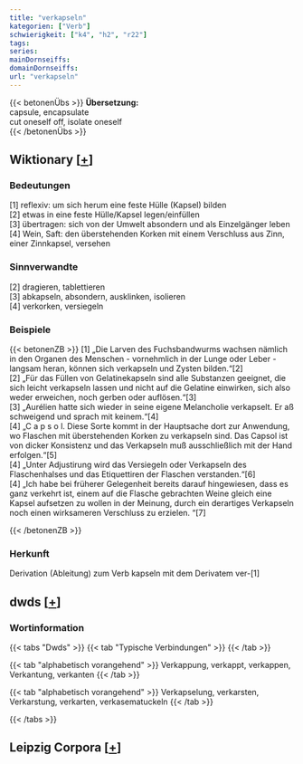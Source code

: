 ```yaml
---
title: "verkapseln"
kategorien: ["Verb"]
schwierigkeit: ["k4", "h2", "r22"]
tags:
series:
mainDornseiffs:
domainDornseiffs:
url: "verkapseln"
---
```


{{< betonenÜbs >}}
**Übersetzung:**  
capsule, encapsulate  
cut oneself off, isolate oneself  
{{< /betonenÜbs >}}

## Wiktionary [[+](https://de.wiktionary.org/wiki/verkapseln)]

### Bedeutungen
[1] reflexiv: um sich herum eine feste Hülle (Kapsel) bilden  
[2] etwas in eine feste Hülle/Kapsel legen/einfüllen  
[3] übertragen: sich von der Umwelt absondern und als Einzelgänger leben  
[4] Wein, Saft: den überstehenden Korken mit einem Verschluss aus Zinn, einer Zinnkapsel, versehen  

### Sinnverwandte
[2] dragieren, tablettieren  
[3] abkapseln, absondern, ausklinken, isolieren  
[4] verkorken, versiegeln  

### Beispiele
{{< betonenZB >}}
[1] „Die Larven des Fuchsbandwurms wachsen nämlich in den Organen des Menschen - vornehmlich in der Lunge oder Leber - langsam heran, können sich verkapseln und Zysten bilden.“[2]  
[2] „Für das Füllen von Gelatinekapseln sind alle Substanzen geeignet, die sich leicht verkapseln lassen und nicht auf die Gelatine einwirken, sich also weder erweichen, noch gerben oder auflösen.“[3]  
[3] „Aurélien hatte sich wieder in seine eigene Melancholie verkapselt. Er aß schweigend und sprach mit keinem.“[4]  
[4] „C a p s o l. Diese Sorte kommt in der Hauptsache dort zur Anwendung, wo Flaschen mit überstehenden Korken zu verkapseln sind. Das Capsol ist von dicker Konsistenz und das Verkapseln muß ausschließlich mit der Hand erfolgen.“[5]  
[4] „Unter Adjustirung wird das Versiegeln oder Verkapseln des Flaschenhalses und das Etiquettiren der Flaschen verstanden.“[6]  
[4] „Ich habe bei früherer Gelegenheit bereits darauf hingewiesen, dass es ganz verkehrt ist, einem auf die Flasche gebrachten Weine gleich eine Kapsel aufsetzen zu wollen in der Meinung, durch ein derartiges Verkapseln noch einen wirksameren Verschluss zu erzielen. “[7]  

{{< /betonenZB >}}
### Herkunft
Derivation (Ableitung) zum Verb kapseln mit dem Derivatem ver-[1]  



## dwds [[+](https://www.dwds.de/wb/verkapseln)]

### Wortinformation
{{< tabs "Dwds" >}}
{{< tab "Typische Verbindungen" >}}
{{< /tab >}}

{{< tab "alphabetisch vorangehend" >}}
Verkappung, verkappt, verkappen, Verkantung, verkanten
{{< /tab >}}

{{< tab "alphabetisch vorangehend" >}}
Verkapselung, verkarsten, Verkarstung, verkarten, verkasematuckeln
{{< /tab >}}

{{< /tabs >}}

## Leipzig Corpora [[+](https://corpora.uni-leipzig.de/en/res?word=verkapseln&corpusId=deu_newscrawl-public_2018)]

